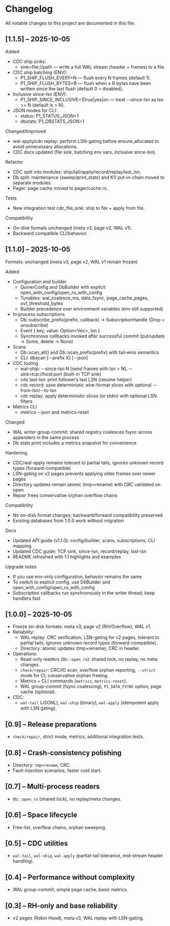 # Changelog

All notable changes to this project are documented in this file.

## [1.1.5] – 2025-10-05

Added
- CDC ship sinks:
  - sink=file://path — write a full WAL stream (header + frames) to a file.
- CDC ship batching (ENV):
  - P1_SHIP_FLUSH_EVERY=N — flush every N frames (default 1).
  - P1_SHIP_FLUSH_BYTES=B — flush when ≥ B bytes have been written since the last flush (default 0 = disabled).
- Inclusive since-lsn (ENV):
  - P1_SHIP_SINCE_INCLUSIVE=1|true|yes|on — treat --since-lsn as lsn >= N (default is > N).
- JSON modes for CLI:
  - status: P1_STATUS_JSON=1
  - dbstats: P1_DBSTATS_JSON=1

Changed/Improved
- wal-apply/cdc replay: perform LSN-gating before ensure_allocated to avoid unnecessary allocations.
- CDC docs updated (file sink, batching env vars, inclusive since-lsn).

Refactor
- CDC split into modules: ship/tail/apply/record/replay/last_lsn.
- Db split: maintenance (sweep/print_stats) and KV put-in-chain moved to separate modules.
- Pager: page cache moved to pager/cache.rs.

Tests
- New integration test cdc_file_sink: ship to file + apply from file.

Compatibility
- On-disk formats unchanged (meta v3, page v2, WAL v1).
- Backward compatible CLI/behavior.

## [1.1.0] – 2025-10-05

Formats: unchanged (meta v3, page v2, WAL v1 remain frozen)

Added
- Configuration and builder
  - QuiverConfig and DbBuilder with explicit open_with_config/open_ro_with_config
  - Tunables: wal_coalesce_ms, data_fsync, page_cache_pages, ovf_threshold_bytes
  - Builder precedence over environment variables (env still supported)
- In‑process subscriptions
  - Db::subscribe_prefix(prefix, callback) → SubscriptionHandle (Drop = unsubscribe)
  - Event { key, value: Option<Vec<u8>>, lsn }
  - Synchronous callbacks invoked after successful commit (put/update → Some, delete → None)
- Scans
  - Db::scan_all() and Db::scan_prefix(prefix) with tail‑wins semantics
  - CLI: dbscan [--prefix X] [--json]
- CDC tooling
  - wal-ship: --since-lsn N (send frames with lsn > N), --sink=tcp://host:port (built-in TCP sink)
  - cdc last-lsn: print follower’s last LSN (resume helper)
  - cdc record: save deterministic wire-format slices with optional --from-lsn/--to-lsn
  - cdc replay: apply deterministic slices (or stdin) with optional LSN filters
- Metrics CLI
  - metrics --json and metrics-reset

Changed
- WAL writer group-commit: shared registry coalesces fsync across appenders in the same process
- Db stats print includes a metrics snapshot for convenience

Hardening
- CDC/wal-apply remains tolerant to partial tails, ignores unknown record types (forward-compatible)
- LSN-gating on v2 pages prevents applying older frames over newer pages
- Directory updates remain atomic (tmp+rename) with CRC validated on open
- Repair frees conservative orphan overflow chains

Compatibility
- No on-disk format changes; backward/forward compatibility preserved
- Existing databases from 1.0.0 work without migration

Docs
- Updated API guide (v1.1.0): config/builder, scans, subscriptions, CLI mapping
- Updated CDC guide: TCP sink, since-lsn, record/replay, last-lsn
- README refreshed with 1.1 highlights and examples

Upgrade notes
- If you use env-only configuration, behavior remains the same
- To switch to explicit config, use DbBuilder and open_with_config/open_ro_with_config
- Subscription callbacks run synchronously in the writer thread; keep handlers fast

## [1.0.0] – 2025-10-05

- Freeze on-disk formats: meta v3, page v2 (RH/Overflow), WAL v1.
- Reliability:
  - WAL replay: CRC verification, LSN-gating for v2 pages, tolerant to partial tails, ignores unknown record types (forward-compatible).
  - Directory: atomic updates (tmp+rename), CRC in header.
- Operations:
  - Read-only readers (`Db::open_ro`): shared lock, no replay, no meta changes.
  - `check/repair`: CRC/IO scan, overflow orphan reporting, `--strict` mode for CI; conservative orphan freeing.
  - Metrics + CLI commands (`metrics`, `metrics-reset`).
  - WAL group-commit (fsync coalescing), `P1_DATA_FSYNC` option, page cache (optional).
- CDC:
  - `wal-tail` (JSONL), `wal-ship` (binary), `wal-apply` (idempotent apply with LSN gating).

## [0.9] – Release preparations

- `check/repair`, strict mode, metrics, additional integration tests.

## [0.8] – Crash-consistency polishing

- Directory: `tmp+rename`, CRC.
- Fault-injection scenarios, faster cold start.

## [0.7] – Multi-process readers

- `Db::open_ro` (shared lock), no replay/meta changes.

## [0.6] – Space lifecycle

- Free-list, overflow chains, orphan sweeping.

## [0.5] – CDC utilities

- `wal-tail`, `wal-ship`, `wal-apply` (partial-tail tolerance, mid-stream header handling).

## [0.4] – Performance without complexity

- WAL group-commit, simple page cache, basic metrics.

## [0.3] – RH-only and base reliability

- v2 pages (Robin Hood), meta v3, WAL replay with LSN-gating.